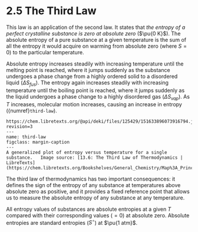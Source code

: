 # 2.5 The Third Law 

This law is an application of the second law. It states that *the entropy of a perfect crystalline substance is zero at absolute zero* ($\pu{0 K}$). The absolute entropy of a pure substance at a given temperature is the sum of all the entropy it would acquire on warming from absolute zero (where $S=0$) to the particular temperature. 

Absolute entropy increases steadily with increasing temperature until the melting point is reached, where it jumps suddenly as the substance undergoes a phase change from a highly ordered solid to a disordered liquid ($\Delta S_{fus}$). The entropy again increases steadily with increasing temperature until the boiling point is reached, where it jumps suddenly as the liquid undergoes a phase change to a highly disordered gas ($\Delta S_{vap}$). As $T$ increases, molecular motion increases, causing an increase in entropy ({numref}`third-law`).

```{figure} 
https://chem.libretexts.org/@api/deki/files/125429/151633896073916794.jpg?revision=3
---
name: third-law
figclass: margin-caption
---
A generalized plot of entropy versus temperature for a single substance.   Image source: [13.6: The Third Law of Thermodynamics | LibreTexts](https://chem.libretexts.org/Bookshelves/General_Chemistry/Map%3A_Principles_of_Modern_Chemistry_(Oxtoby_et_al.)/Unit_4%3A_Equilibrium_in_Chemical_Reactions/13%3A_Spontaneous_Processes_and_Thermodynamic_Equilibrium/13.6%3A_The_Third_Law_of_Thermodynamics)
```

The third law of thermodynamics has two important consequences: it defines the sign of the entropy of any substance at temperatures above absolute zero as positive, and it provides a fixed reference point that allows us to measure the absolute entropy of any substance at any temperature. 

All entropy values of substances are absolute entropies at a given $T$ compared with their corresponding values ($=0$) at absolute zero. Absolute entropies are standard entropies ($S^\circ$) at $\pu{1 atm}$.

